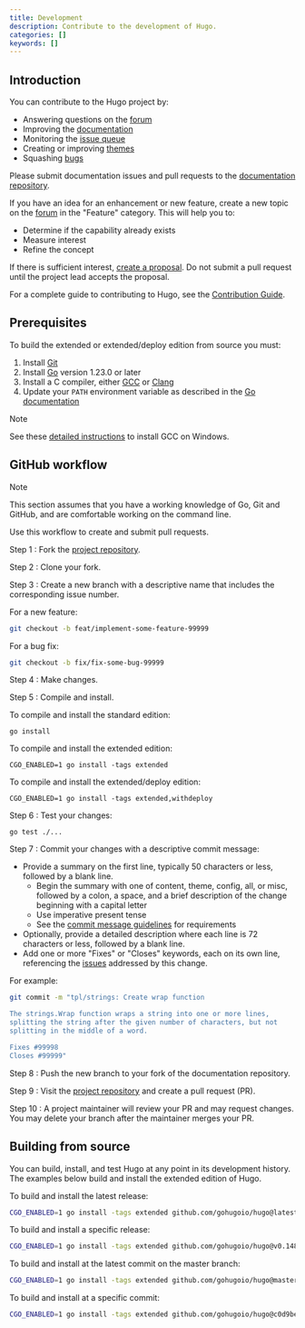 ```yaml
---
title: Development
description: Contribute to the development of Hugo.
categories: []
keywords: []
---
```


## Introduction

You can contribute to the Hugo project by:

- Answering questions on the [forum]
- Improving the [documentation]
- Monitoring the [issue queue]
- Creating or improving [themes]
- Squashing [bugs]

Please submit documentation issues and pull requests to the [documentation repository].

If you have an idea for an enhancement or new feature, create a new topic on the [forum] in the "Feature" category. This will help you to:

- Determine if the capability already exists
- Measure interest
- Refine the concept

If there is sufficient interest, [create a proposal]. Do not submit a pull request until the project lead accepts the proposal.

For a complete guide to contributing to Hugo, see the [Contribution Guide].

## Prerequisites

To build the extended or extended/deploy edition from source you must:

1. Install [Git]
1. Install [Go] version 1.23.0 or later
1. Install a C compiler, either [GCC] or [Clang]
1. Update your `PATH` environment variable as described in the [Go documentation]

> [!note]
> See these [detailed instructions](https://discourse.gohugo.io/t/41370) to install GCC on Windows.

## GitHub workflow

> [!note]
> This section assumes that you have a working knowledge of Go, Git and GitHub, and are comfortable working on the command line.

Use this workflow to create and submit pull requests.

Step 1
: Fork the [project repository].

Step 2
: Clone your fork.

Step 3
: Create a new branch with a descriptive name that includes the corresponding issue number.

  For a new feature:

  ```sh
  git checkout -b feat/implement-some-feature-99999
  ```

  For a bug fix:

  ```sh
  git checkout -b fix/fix-some-bug-99999
  ```

Step 4
: Make changes.

Step 5
: Compile and install.

  To compile and install the standard edition:

  ```text
  go install
  ```

  To compile and install the extended edition:

  ```text
  CGO_ENABLED=1 go install -tags extended
  ```

  To compile and install the extended/deploy edition:

  ```text
  CGO_ENABLED=1 go install -tags extended,withdeploy
  ```

Step 6
: Test your changes:

  ```text
  go test ./...
  ```

Step 7
: Commit your changes with a descriptive commit message:

  - Provide a summary on the first line, typically 50 characters or less, followed by a blank line.
    - Begin the summary with one of content, theme, config, all, or misc, followed by a colon, a space, and a brief description of the change beginning with a capital letter
    - Use imperative present tense
    - See the [commit message guidelines] for requirements
  - Optionally, provide a detailed description where each line is 72 characters or less, followed by a blank line.
  - Add one or more "Fixes" or "Closes" keywords, each on its own line, referencing the [issues] addressed by this change.

  For example:

  ```sh
  git commit -m "tpl/strings: Create wrap function

  The strings.Wrap function wraps a string into one or more lines,
  splitting the string after the given number of characters, but not
  splitting in the middle of a word.

  Fixes #99998
  Closes #99999"
  ```

Step 8
: Push the new branch to your fork of the documentation repository.

Step 9
: Visit the [project repository] and create a pull request (PR).

Step 10
: A project maintainer will review your PR and may request changes. You may delete your branch after the maintainer merges your PR.

## Building from source

You can build, install, and test Hugo at any point in its development history. The examples below build and install the extended edition of Hugo.

To build and install the latest release:

```sh
CGO_ENABLED=1 go install -tags extended github.com/gohugoio/hugo@latest
```

To build and install a specific release:

```sh
CGO_ENABLED=1 go install -tags extended github.com/gohugoio/hugo@v0.148.0
```

To build and install at the latest commit on the master branch:

```sh
CGO_ENABLED=1 go install -tags extended github.com/gohugoio/hugo@master
```

To build and install at a specific commit:

```sh
CGO_ENABLED=1 go install -tags extended github.com/gohugoio/hugo@c0d9beb
```

[bugs]: https://github.com/gohugoio/hugo/issues?q=is%3Aopen+is%3Aissue+label%3ABug
[Clang]: https://clang.llvm.org/
[commit message guidelines]: https://github.com/gohugoio/hugo/blob/master/CONTRIBUTING.md#git-commit-message-guidelines
[Contribution Guide]: https://github.com/gohugoio/hugo/blob/master/CONTRIBUTING.md
[create a proposal]: https://github.com/gohugoio/hugo/issues/new?labels=Proposal%2C+NeedsTriage&template=feature_request.md
[documentation]: /documentation
[documentation repository]: https://github.com/gohugoio/hugoDocs
[forum]: https://discourse.gohugo.io
[GCC]: https://gcc.gnu.org/
[Git]: https://git-scm.com/book/en/v2/Getting-Started-Installing-Git
[Go]: https://go.dev/doc/install
[Go documentation]: https://go.dev/doc/code#Command
[issue queue]: https://github.com/gohugoio/hugo/issues
[issues]: https://github.com/gohugoio/hugo/issues
[project repository]: https://github.com/gohugoio/hugo/
[themes]: https://themes.gohugo.io/

